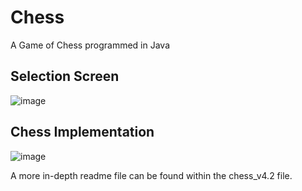 # Chess
A Game of Chess programmed in Java

## Selection Screen
![image](https://github.com/GabeCordo/Chess/blob/master/bin/Screen%20Shot%202020-04-25%20at%2020.35.11.png)

## Chess Implementation
![image](https://github.com/GabeCordo/Chess/blob/master/bin/Screen%20Shot%202020-04-25%20at%2020.36.04.png)


A more in-depth readme file can be found within the chess_v4.2 file.
